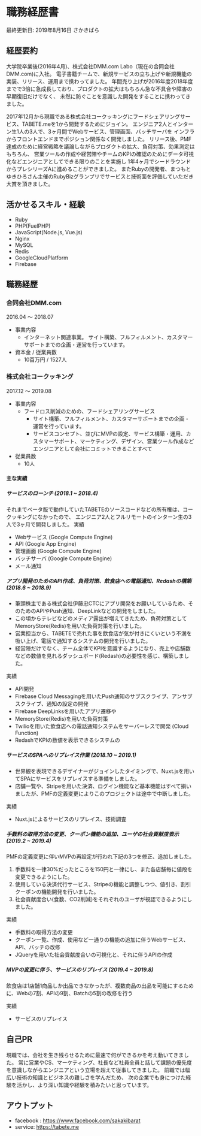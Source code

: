 # 職務経歴書
最終更新日: 2019年8月16日
さかきばら

## 経歴要約
大学院卒業後(2016年4月)、株式会社DMM.com Labo（現在の合同会社DMM.com)に入社。
電子書籍チームで、新規サービスの立ち上げや新規機能の実装、リリース、運用まで携わってました。
年間売り上げが2016年度2018年度までで3倍に急成長しており、プロダクトの拡大はもちろん急な不具合や障害の早期復旧だけでなく、
未然に防ぐことを意識した開発をすることに携わってきました。

2017年12月から現職である株式会社コークッキングにフードシェアリングサービス、TABETE.meを1から開発するためにジョイン。
エンジニア2人とインターン生1人の3人で、3ヶ月間でWebサービス、管理画面、バッチサーバを
インフラからフロントエンドまでポジション関係なく開発しました。
リリース後、PMF達成のために経営戦略を議論しながらプロダクトの拡大、負荷対策、効果測定はもちろん、
営業ツールの作成や経営陣やチームのKPIの確認のためにデータ可視化などエンジニアとしてできる限りのことを実施し
1年4ヶ月でシードラウンドからプレシリーズAに進めることができました。
またRubyの開発者、まつもとゆきひろさん主催のRubyBizグランプリでサービスと技術面を評価していただき大賞を頂きました。

## 活かせるスキル・経験
* Ruby
* PHP(FuelPHP)
* JavaScript(Node.js, Vue.js)
* Nginx
* MySQL
* Redis
* GoogleCloudPlatform
* Firebase


## 職務経歴
### 合同会社DMM.com
2016.04 〜 2018.07
- 事業内容
  - インターネット関連事業。
  サイト構築、フルフィルメント、カスタマーサポートまでの企画・運営を行っています。
- 資本金 / 従業員数
  - 10百万円 / 1527人


### 株式会社コークッキング
2017.12 〜 2019.08
- 事業内容
  - フードロス削減のための、フードシェアリングサービス
    - サイト構築、フルフィルメント、カスタマーサポートまでの企画・運営を行っています。
    - サービスコンセプト、並びにMVPの設定、サービス構築・運用、カスタマーサポート、マーケティング、デザイン、営業ツール作成などエンジニアとして会社にコミットできることすべて
- 従業員数
  - 10人
#### 主な実績

##### サービスのローンチ (2018.1 ~ 2018.4)
  それまでベータ版で動作していたTABETEのソースコードなどの所有権は、コークッキングになかったので、
  エンジニア2人とフルリモートのインターン生の3人で3ヶ月で開発しました。
実績
  * Webサービス (Google Compute Engine)
  * API (Google App Engine)
  * 管理画面 (Google Compute Engine)
  * バッチサーバ (Google Compute Engine)
  * メール通知

##### アプリ開発のためのAPI作成、負荷対策、飲食店への電話通知、Redashの構築 (2018.6 ~ 2018.9)
  * 筆頭株主である株式会社伊藤忠CTCにアプリ開発をお願いしているため、そのためのAPIやPush通知、DeepLinkなどの開発をしました。
  * この頃からテレビなどのメディア露出が増えてきたため、負荷対策としてMemoryStore(Redis)を用いた負荷対策を行いました。
  * 営業担当から、TABETEで売れた事を飲食店が気が付きにくいという不満を吸い上げ、電話で通知するシステムの開発を行いました。
  * 経営陣だけでなく、チーム全体でKPIを意識するようになり、売上や店舗数などの数値を見れるダッシュボード(Redash)の必要性を感じ、構築しました。

実績
  * API開発
  * Firebase Cloud Messagingを用いたPush通知のサブスクライブ、アンサブスクライブ、通知の設定の開発
  * Firebase DeepLinksを用いたアプリ遷移や
  * MemoryStore(Redis)を用いた負荷対策
  * Twilioを用いた飲食店への電話通知システムをサーバーレスで開発 (Cloud Function)
  * RedashでKPIの数値を表示できるシステムの


##### サービスのSPAへのリプレイス作業 (2018.10 ~ 2019.1)
  * 世界観を表現できるデザイナーがジョインしたタイミングで、Nuxt.jsを用いてSPAにサービスをリプレイスする準備をしました。
  * 店舗一覧や、Stripeを用いた決済、ログイン機能など基本機能はすべて揃いましたが、PMFの定義変更によりこのプロジェクトは途中で中断しました。

実績
  * Nuxt.jsによるサービスのリプレイス、技術調査

##### 手数料の取得方法の変更、クーポン機能の追加、ユーザの社会貢献度表示 (2019.2 ~ 2019.4)
  PMFの定義変更に伴いMVPの再設定が行われ下記の3つを修正、追加しました。
  1. 手数料を一律30%だったところを150円と一律にし、また各店舗毎に値段を変更できるようにした。
  2. 使用している決済代行サービス、Stripeの機能と調整しつつ、値引き、割引クーポンの機能開発を行いました。
  3. 社会貢献度合い(食数、CO2削減)をそれぞれのユーザが視認できるようにしました。

実績
  * 手数料の取得方法の変更
  * クーポン一覧、作成、使用など一通りの機能の追加に伴うWebサービス、API、バッチの改修
  * JQueryを用いた社会貢献度合いの可視化と、それに伴うAPIの作成

##### MVPの変更に伴う、サービスのリプレイス (2019.4 ~ 2019.8)
  飲食店は1店舗1商品しか出品できなかったが、複数商品の出品を可能にするために、Webの7割、APIの9割、Batchの5割の改修を行う

実績
  * サービスのリプレイス


## 自己PR
現職では、会社を生き残らせるために最速で何ができるかを考え動いてきました。
常に営業やCS、マーケティング、社長など社員全員と話して課題の優先度を意識しながらエンジニアという立場を超えて従事してきました。
前職では幅広い技術の知識とビジネスの難しさを学んだため、
次の企業でも身につけた経験を活かし、より深い知識や経験を積みたいと思っています。


## アウトプット
- facebook : https://www.facebook.com/sakakibarat
- service: https://tabete.me
